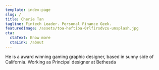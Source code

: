 ```yaml
---
template: index-page
slug: /
title: Cherie Tan
tagline: Fintech Leader. Personal Finance Geek.
featuredImage: /assets/toa-heftiba-0rlfirsdvzu-unsplash.jpg
cta:
  ctaText: Know more
  ctaLink: /about
---
```

He is a award winning gaming graphic designer, based in sunny side of California. Working as Principal designer at Bethesda